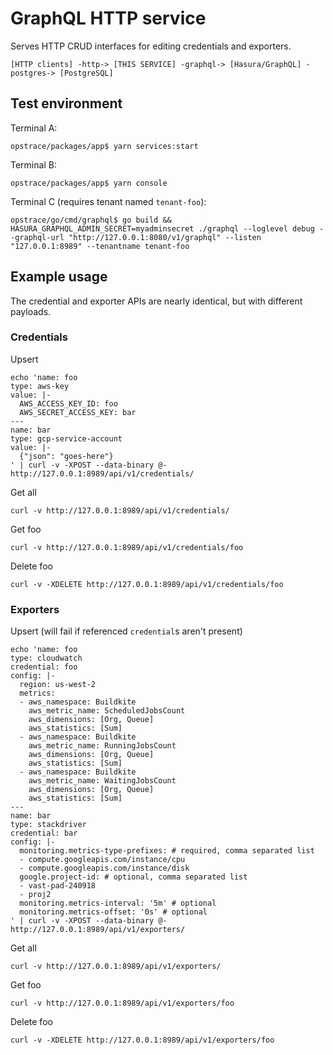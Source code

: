 # GraphQL HTTP service

Serves HTTP CRUD interfaces for editing credentials and exporters.

```
[HTTP clients] -http-> [THIS SERVICE] -graphql-> [Hasura/GraphQL] -postgres-> [PostgreSQL]
```

## Test environment

Terminal A:
```
opstrace/packages/app$ yarn services:start
```

Terminal B:
```
opstrace/packages/app$ yarn console
```

Terminal C (requires tenant named `tenant-foo`):
```
opstrace/go/cmd/graphql$ go build && HASURA_GRAPHQL_ADMIN_SECRET=myadminsecret ./graphql --loglevel debug --graphql-url "http://127.0.0.1:8080/v1/graphql" --listen "127.0.0.1:8989" --tenantname tenant-foo
```

## Example usage

The credential and exporter APIs are nearly identical, but with different payloads.

### Credentials

Upsert
```
echo 'name: foo
type: aws-key
value: |-
  AWS_ACCESS_KEY_ID: foo
  AWS_SECRET_ACCESS_KEY: bar
---
name: bar
type: gcp-service-account
value: |-
  {"json": "goes-here"}
' | curl -v -XPOST --data-binary @- http://127.0.0.1:8989/api/v1/credentials/
```

Get all
```
curl -v http://127.0.0.1:8989/api/v1/credentials/
```

Get foo
```
curl -v http://127.0.0.1:8989/api/v1/credentials/foo
```

Delete foo
```
curl -v -XDELETE http://127.0.0.1:8989/api/v1/credentials/foo
```

### Exporters

Upsert (will fail if referenced `credential`s aren't present)
```
echo 'name: foo
type: cloudwatch
credential: foo
config: |-
  region: us-west-2
  metrics:
  - aws_namespace: Buildkite
    aws_metric_name: ScheduledJobsCount
    aws_dimensions: [Org, Queue]
    aws_statistics: [Sum]
  - aws_namespace: Buildkite
    aws_metric_name: RunningJobsCount
    aws_dimensions: [Org, Queue]
    aws_statistics: [Sum]
  - aws_namespace: Buildkite
    aws_metric_name: WaitingJobsCount
    aws_dimensions: [Org, Queue]
    aws_statistics: [Sum]
---
name: bar
type: stackdriver
credential: bar
config: |-
  monitoring.metrics-type-prefixes: # required, comma separated list
  - compute.googleapis.com/instance/cpu
  - compute.googleapis.com/instance/disk
  google.project-id: # optional, comma separated list
  - vast-pad-240918
  - proj2
  monitoring.metrics-interval: '5m' # optional
  monitoring.metrics-offset: '0s' # optional
' | curl -v -XPOST --data-binary @- http://127.0.0.1:8989/api/v1/exporters/
```

Get all
```
curl -v http://127.0.0.1:8989/api/v1/exporters/
```

Get foo
```
curl -v http://127.0.0.1:8989/api/v1/exporters/foo
```

Delete foo
```
curl -v -XDELETE http://127.0.0.1:8989/api/v1/exporters/foo
```
